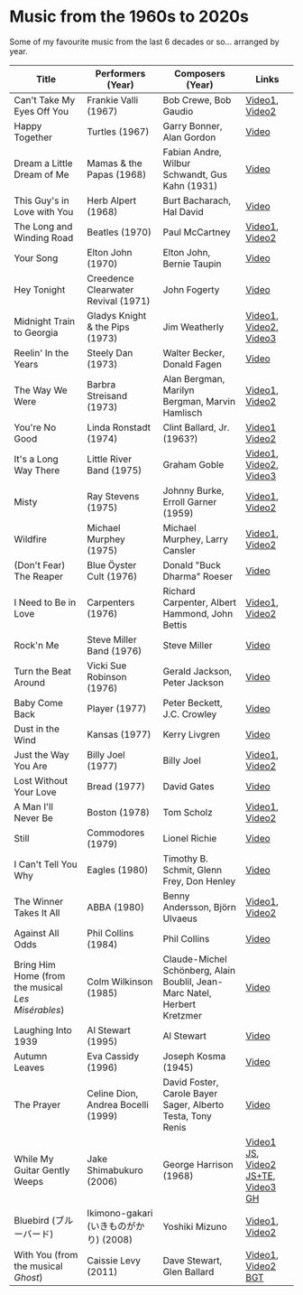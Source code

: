 # Music from the 1960s to 2020s

Some of my favourite music from the last 6 decades or so... arranged by year.

Title                       | Performers (Year)                   | Composers (Year)          | Links
----------------------------|-------------------------------------|---------------------------|------
Can't Take My Eyes Off You  | Frankie Valli (1967)                | Bob Crewe, Bob Gaudio     | [Video1](https://www.youtube.com/watch?v=NGFToiLtXro), [Video2](https://www.youtube.com/watch?v=RbnXASVV--M)
Happy Together              | Turtles (1967)                      | Garry Bonner, Alan Gordon | [Video](https://www.youtube.com/watch?v=mRCe5L1imxg)
Dream a Little Dream of Me  | Mamas & the Papas (1968)            | Fabian Andre, Wilbur Schwandt, Gus Kahn (1931) | [Video](https://www.youtube.com/watch?v=GBotCustS-Q)
This Guy's in Love with You | Herb Alpert (1968)                  | Burt Bacharach, Hal David | [Video](https://www.youtube.com/watch?v=o8ByJ1C0iR4)
The Long and Winding Road   | Beatles (1970)                      | Paul McCartney            | [Video1](https://www.youtube.com/watch?v=fR4HjTH_fTM), [Video2](https://www.youtube.com/watch?v=tjdf_w1JcSQ)
Your Song                   | Elton John (1970)                   | Elton John, Bernie Taupin | [Video](https://www.youtube.com/watch?v=GlPlfCy1urI)
Hey Tonight                 | Creedence Clearwater Revival (1971) | John Fogerty              | [Video](https://www.youtube.com/watch?v=_UJduxHSqF8)
Midnight Train to Georgia   | Gladys Knight & the Pips (1973)     | Jim Weatherly             | [Video1](https://www.youtube.com/watch?v=A0F9lh8TiSM), [Video2](https://www.youtube.com/watch?v=s4KZs0mLJiQ), [Video3](https://www.youtube.com/watch?v=K2PeC1MkAZE)
Reelin' In the Years  | Steely Dan (1973)        | Walter Becker, Donald Fagen                    | [Video](https://www.youtube.com/watch?v=GaH25Sghoqc)
The Way We Were       | Barbra Streisand (1973)  | Alan Bergman, Marilyn Bergman, Marvin Hamlisch | [Video1](https://www.youtube.com/watch?v=hkBziLvefsw), [Video2](https://www.youtube.com/watch?v=T9-jWsb3nmA)
You're No Good        | Linda Ronstadt (1974)    | Clint Ballard, Jr. (1963?)                     | [Video1](https://www.youtube.com/watch?v=6ysu2aUCwgk) [Video2](https://www.youtube.com/watch?v=_bj_32QeAaU)
It's a Long Way There | Little River Band (1975) | Graham Goble                                   | [Video1](https://www.youtube.com/watch?v=3hqO8q7uoIo), [Video2](https://www.youtube.com/watch?v=qYiiv7Dr-cA), [Video3](https://www.youtube.com/watch?v=ABckaeEANU4)
Misty                 | Ray Stevens (1975)       | Johnny Burke, Erroll Garner (1959)             | [Video1](https://www.youtube.com/watch?v=ko56rc30qdk), [Video2](https://www.youtube.com/watch?v=v3RigVrLr7s)
Wildfire              | Michael Murphey (1975)   | Michael Murphey, Larry Cansler                 | [Video1](https://www.youtube.com/watch?v=Pc3OnSQc48s), [Video2](https://www.youtube.com/watch?v=gl4Y4FWWkn0)
(Don't Fear) The Reaper | Blue Öyster Cult (1976) | Donald "Buck Dharma" Roeser                   | [Video](https://www.youtube.com/watch?v=Dy4HA3vUv2c)
I Need to Be in Love  | Carpenters (1976)        | Richard Carpenter, Albert Hammond, John Bettis | [Video1](https://www.youtube.com/watch?v=5sYoepCsTTM), [Video2](https://www.youtube.com/watch?v=mTVpNXG7iBk)
Rock'n Me             | Steve Miller Band (1976) | Steve Miller                                   | [Video](https://www.youtube.com/watch?v=pIF9hCgImTY)
Turn the Beat Around | Vicki Sue Robinson (1976) | Gerald Jackson, Peter Jackson                  | [Video](https://www.youtube.com/watch?v=vz9pZW5OvM4)
Baby Come Back        | Player (1977)            | Peter Beckett, J.C. Crowley                    | [Video](https://www.youtube.com/watch?v=Hn-enjcgV1o)
Dust in the Wind      | Kansas (1977)            | Kerry Livgren                                  | [Video](https://www.youtube.com/watch?v=tH2w6Oxx0kQ)
Just the Way You Are  | Billy Joel (1977)        | Billy Joel                                     | [Video1](https://www.youtube.com/watch?v=dBqyX0UUzVQ), [Video2](https://www.youtube.com/watch?v=tJWM5FmZyqU)
Lost Without Your Love  | Bread (1977)           | David Gates                                    | [Video](https://www.youtube.com/watch?v=4vOq6UPhvDE)
A Man I'll Never Be     | Boston (1978)          | Tom Scholz                                     | [Video1](https://www.youtube.com/watch?v=gZxP3bMn0as), [Video2](https://www.youtube.com/watch?v=PqsHWnDBS0Q)
Still                   | Commodores (1979)   | Lionel Richie                  | [Video](https://www.youtube.com/watch?v=-oTxaL2NDkc)
I Can't Tell You Why    | Eagles (1980)       | Timothy B. Schmit, Glenn Frey, Don Henley | [Video](https://www.youtube.com/watch?v=mseS0C421cU)
The Winner Takes It All | ABBA (1980)         | Benny Andersson, Björn Ulvaeus | [Video1](https://www.youtube.com/watch?v=92cwKCU8Z5c&ob=av2nm), [Video2](https://www.youtube.com/watch?v=iyIOl-s7JTU)
Against All Odds        | Phil Collins (1984) | Phil Collins                   | [Video](https://www.youtube.com/watch?v=CkGg1bzfSys)
Bring Him Home (from the musical *Les Misérables*) | Colm Wilkinson (1985)              | Claude-Michel Schönberg, Alain Boublil, Jean-Marc Natel, Herbert Kretzmer | [Video](https://www.youtube.com/watch?v=qsYnhVITf9E)
Laughing Into 1939           | Al Stewart (1995)                  | Al Stewart                                                                | [Video](https://www.youtube.com/watch?v=jmuPs1vD8Ew)
Autumn Leaves                | Eva Cassidy (1996)                 | Joseph Kosma (1945)                                                       | [Video](https://www.youtube.com/watch?v=xXBNlApwh0c)
The Prayer                   | Celine Dion, Andrea Bocelli (1999) | David Foster, Carole Bayer Sager, Alberto Testa, Tony Renis               | [Video](https://www.youtube.com/watch?v=qt_OkgSOrkU)
While My Guitar Gently Weeps | Jake Shimabukuro (2006)            | George Harrison (1968)                                                    | [Video1 JS](https://www.youtube.com/watch?v=puSkP3uym5k), [Video2 JS+TE](https://www.youtube.com/watch?v=J5qakFIecBU), [Video3 GH](https://www.youtube.com/watch?v=oDs2Bkq6UU4)
Bluebird (ブルーバード)      | Ikimono-gakari (いきものがかり) (2008) | Yoshiki Mizuno                                                        | [Video1](https://www.youtube.com/watch?v=uWwIrX47VD8), [Video2](https://www.youtube.com/watch?v=aJRu5ltxXjc)
With You (from the musical *Ghost*) | Caissie Levy (2011)                | Dave Stewart, Glen Ballard                                                | [Video1](https://www.youtube.com/watch?v=VHQ0FmUtS0E), [Video2 BGT](https://www.youtube.com/watch?v=nuxRztsMNzg)

